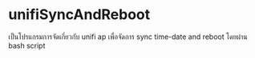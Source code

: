 # unifiSyncAndReboot
เป็นโปรแกรมการจัดเกี่ยวกับ unifi ap เพื่อจัดการ sync time-date and reboot โดยผ่าน bash script  
